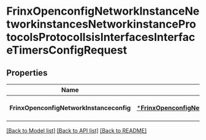 # FrinxOpenconfigNetworkInstanceNetworkinstancesNetworkinstanceProtocolsProtocolIsisInterfacesInterfaceTimersConfigRequest

## Properties
Name | Type | Description | Notes
------------ | ------------- | ------------- | -------------
**FrinxOpenconfigNetworkInstanceconfig** | [***FrinxOpenconfigNetworkInstanceNetworkinstancesNetworkinstanceProtocolsProtocolIsisInterfacesInterfaceTimersConfig**](frinx.openconfig.network.instance.networkinstances.networkinstance.protocols.protocol.isis.interfaces.interface.timers.Config.md) |  | [optional] [default to null]

[[Back to Model list]](../README.md#documentation-for-models) [[Back to API list]](../README.md#documentation-for-api-endpoints) [[Back to README]](../README.md)


